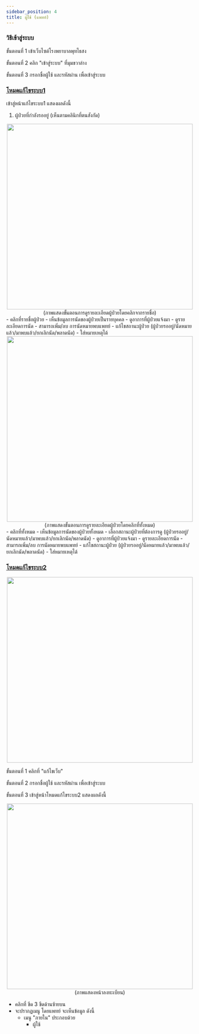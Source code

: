 ```yaml
---
sidebar_position: 4
title: ผู้ใช้ (แพทย์)
---
```


### วิธีเข้าสู่ระบบ

ขั้นตอนที่ 1 เข้าเว็บไซต์โรงพยาบาลพุทไธสง

ขั้นตอนที่ 2 คลิก "เข้าสู่ระบบ" ที่มุมขวาล่าง

ขั้นตอนที่ 3 กรอกชื่อผู้ใช้ และรหัสผ่าน เพื่อเข้าสู่ระบบ

### [โหมดแก้ไขระบบ1](https://phutthaisong.vercel.app/admin/dash)
เข้าสู่หน้าแก้ไขระบบ1 แสดงผลดังนี้
1. ผู้ป่วยที่กำลังรออยู่ (เห็นตามคลินิกที่ตนสังกัด)
<center>
<img src="/img/d_private.jpg" width="500" />
</center>
<center>
(ภาพแสดงขั้นตอนการดูรายละเอียดผู้ป่วยโดยคลิกจากรายชื่อ)
</center>
- คลิกที่รายชื่อผู้ป่วย
    - เห็นข้อมูลการนัดของผู้ป่วยเป็นรายบุคคล
    - ดูอาการที่ผู้ป่วยแจ้งมา
    - ดูรายละเอียดการนัด
    - สามารถเพิ่ม/ลบ การนัดหมายพบแพทย์
    - แก้ไขสถานะผู้ป่วย (ผู้ป่วยรออยู่/นัดหมายแล้ว/มาพบแล้ว/ยกเลิกนัด/พลาดนัด)
    - ใส่หมายเหตุได้

<center>
<img src="/img/d_all.jpg" width="500" />
</center>
<center>
(ภาพแสดงขั้นตอนการดูรายละเอียดผู้ป่วยโดยคลิกที่ทั้งหมด)
</center>
- คลิกที่ทั้งหมด 
    - เห็นข้อมูลการนัดของผู้ป่วยทั้งหมด
    - เลือกสถานะผู้ป่วยที่ต้องการดู (ผู้ป่วยรออยู่/นัดหมายแล้ว/มาพบแล้ว/ยกเลิกนัด/พลาดนัด)
    - ดูอาการที่ผู้ป่วยแจ้งมา
    - ดูรายละเอียดการนัด
    - สามารถเพิ่ม/ลบ การนัดหมายพบแพทย์
    - แก้ไขสถานะผู้ป่วย (ผู้ป่วยรออยู่/นัดหมายแล้ว/มาพบแล้ว/ยกเลิกนัด/พลาดนัด)
    - ใส่หมายเหตุได้

### [โหมดแก้ไขระบบ2](https://sksktempserver.mooo.com/)

<center>
<img src="/img/editweb_doc.jpg" width="500" />
</center>

ขั้นตอนที่ 1 คลิกที่ "แก้ไขเว็บ"

ขั้นตอนที่ 2 กรอกชื่อผู้ใช้ และรหัสผ่าน เพื่อเข้าสู่ระบบ

ขั้นตอนที่ 3 เข้าสู่หน้าโหมดแก้ไขระบบ2 แสดงผลดังนี้

<center>
<img src="/img/d_user.jpg" width="500" />
</center>
<center>
(ภาพแสดงหน้าลงทะเบียน)
</center>

- คลิกที่ ขีด 3 ขีดด้านซ้ายบน
- จะปรากฏเมนู โดยแพทย์ จะเห็นข้อมูล ดังนี้
    - เมนู "ภายใน" ประกอบด้วย
        - ผู้ใช้


